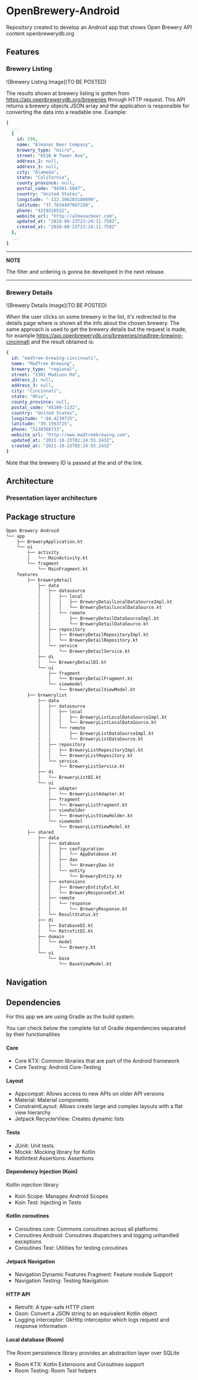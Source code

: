 # OpenBrewery-Android
Repository created to develop an Android app that shows Open Brewery API content openbrewerydb.org

## Features

### Brewery Listing

![Brewery Listing Image](TO BE POSTED)

The results shown at brewery listing is gotten from https://api.openbrewerydb.org/breweries 
through HTTP request. This API returns a brewery objects JSON array and the application is 
responsible for converting the data into a readable one.
Example:
```yaml
[
  ...
  {
    id: 299,
    name: "Almanac Beer Company",
    brewery_type: "micro",
    street: "651B W Tower Ave",
    address_2: null,
    address_3: null,
    city: "Alameda",
    state: "California",
    county_province: null,
    postal_code: "94501-5047",
    country: "United States",
    longitude: "-122.306283180899",
    latitude: "37.7834497667258",
    phone: "4159326531",
    website_url: "http://almanacbeer.com",
    updated_at: "2018-08-23T23:24:11.758Z",
    created_at: "2018-08-23T23:24:11.758Z"
  },
  ...
]
```

---
**NOTE**

The filter and ordering is gonna be developed in the next release.

---

### Brewery Details

![Brewery Details Image](TO BE POSTED)

When the user clicks on some brewery in the list, it's redirected
to the details page where is shown all the info about the chosen
brewery. The same approach is used to get the brewery details but
the request is made, for example
https://api.openbrewerydb.org/breweries/madtree-brewing-cincinnati
and the result obtained is:
```yaml
{
  id: "madtree-brewing-cincinnati",
  name: "MadTree Brewing",
  brewery_type: "regional",
  street: "3301 Madison Rd",
  address_2: null,
  address_3: null,
  city: "Cincinnati",
  state: "Ohio",
  county_province: null,
  postal_code: "45209-1132",
  country: "United States",
  longitude: "-84.4239715",
  latitude: "39.1563725",
  phone: "5138368733",
  website_url: "http://www.madtreebrewing.com",
  updated_at: "2021-10-23T02:24:55.243Z",
  created_at: "2021-10-23T02:24:55.243Z"
}
```

Note that the brewery ID is passed at the and of the link.

## Architecture

### Presentation layer architecture

## Package structure

```bash
Open Brewery Android
└── app
    ├── BreweryApplication.kt
    └── ui
        ├── activity
        │   └── MainActivity.kt
        └── fragment
            └── MainFragment.kt
    features
        ├── brewerydetail
            ├── data
            │   ├── datasource
            │   │   ├── local
            │   │   │   ├── BreweryDetailLocalDataSourceImpl.kt
            │   │   │   └── BreweryDetailLocalDataSource.kt
            │   │   └── remote
            │   │       ├── BreweryDetailDataSourceImpl.kt
            │   │       └── BreweryDetailDataSource.kt
            │   ├── repository
            │   │   ├── BreweryDetailRepositoryImpl.kt
            │   │   └── BreweryDetailRepository.kt
            │   └── service
            │       └── BreweryDetailService.kt
            ├── di
            │   └── BreweryDetailDI.kt
            └── ui
                ├── fragment
                │   └── BreweryDetailFragment.kt
                └── viewmodel
                    └── BreweryDetailViewModel.kt
        ├── brewerylist
            ├── data
            │   ├── datasource
            │   │   ├── local
            │   │   │   ├── BreweryListLocalDataSourceImpl.kt
            │   │   │   └── BreweryListLocalDataSource.kt
            │   │   └── remote
            │   │       ├── BreweryListDataSourceImpl.kt
            │   │       └── BreweryListDataSource.kt
            │   ├── repository
            │   │   ├── BreweryListRepositoryImpl.kt
            │   │   └── BreweryListRepository.kt
            │   └── service
            │       └── BreweryListService.kt
            ├── di
            │   └── BreweryListDI.kt
            └── ui
                ├── adapter
                │   └── BreweryListAdapter.kt
                ├── fragment
                │   └── BreweryListFragment.kt
                ├── viewholder
                │   └── BreweryListViewHolder.kt
                └── viewmodel
                    └── BreweryListViewModel.kt
        ├── shared
            ├── data
            │   ├── database
            │   │   ├── configuration
            │   │   │   └── AppDatabase.kt
            │   │   ├── dao
            │   │   │   └── BreweryDao.kt
            │   │   └── entity
            │   │       └── BreweryEntity.kt
            │   ├── extensions
            │   │   ├── BreweryEntityExt.kt
            │   │   └── BreweryResponseExt.kt
            │   ├── remote
            │   │   └── response
            │   │       └── BreweryResponse.kt
            │   └── ResultStatus.kt
            ├── di
            │   ├── DatabaseDI.kt
            │   └── RetrofitDI.kt
            ├── domain
            │   └── model
            │       └── Brewery.kt
            └── ui
                └── base
                    └── BaseViewModel.kt
```

## Navigation

## Dependencies

For this app we are using Gradle as the build system.

You can check below the complete list of Gradle dependencies separated by their functionalities

#### Core
- Core KTX: Common libraries that are part of the Android framework
- Core Testing: Android Core-Testing

#### Layout
- Appcompat: Allows access to new APIs on older API versions
- Material: Material components
- ConstraintLayout: Allows create large and complex layouts with a flat view hierarchy
- Jetpack RecyclerView: Creates dynamic lists

#### Tests
- JUnit: Unit tests
- Mockk: Mocking library for Kotlin
- Kotlintest Assertions: Assertions

#### Dependency Injection (Koin)
Kotlin injection library
- Koin Scope: Manages Android Scopes
- Koin Test: Injecting in Tests

#### Kotlin coroutines
- Coroutines core: Commons coroutines across all platforms
- Coroutines Android: Coroutines dispatchers and logging unhandled exceptions
- Coroutines Test: Utilities for testing coroutines

#### Jetpack Navigation
- Navigation Dynamic Features Fragment: Feature module Support
- Navigation Testing: Testing Navigation

#### HTTP API
- Retrofit: A type-safe HTTP client
- Gson: Convert a JSON string to an equivalent Kotlin object
- Logging interceptor: OkHttp interceptor which logs request and response information

#### Local database (Room)
The Room persistence library provides an abstraction layer over SQLite
- Room KTX: Kotlin Extensions and Coroutines support
- Room Testing: Room Test helpers
